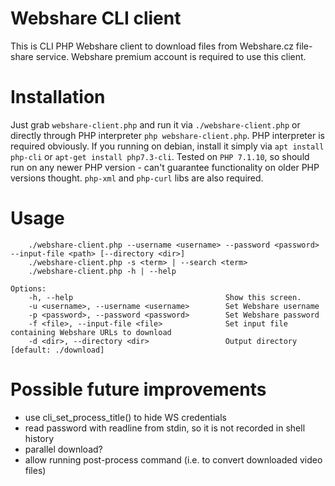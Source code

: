 # Webshare CLI client

This is CLI PHP Webshare client to download files from Webshare.cz file-share service. 
Webshare premium account is required to use this client. 

# Installation
Just grab `webshare-client.php` and run it via `./webshare-client.php` 
or directly through PHP interpreter `php webshare-client.php`. PHP interpreter is required obviously.
If you running on debian, install it simply via `apt install php-cli` or `apt-get install php7.3-cli`. 
Tested on `PHP 7.1.10`, so should run on any newer PHP version - can't guarantee functionality on older PHP versions
thought. `php-xml` and `php-curl` libs are also required.

# Usage
```
    ./webshare-client.php --username <username> --password <password> --input-file <path> [--directory <dir>]
    ./webshare-client.php -s <term> | --search <term>
    ./webshare-client.php -h | --help

Options:
    -h, --help                                  Show this screen.
    -u <username>, --username <username>        Set Webshare username
    -p <password>, --password <password>        Set Webshare password
    -f <file>, --input-file <file>              Set input file containing Webshare URLs to download
    -d <dir>, --directory <dir>                 Output directory [default: ./download]
```
    
    
# Possible future improvements
- use cli_set_process_title() to hide WS credentials
- read password with readline from stdin, so it is not recorded in shell history
- parallel download?
- allow running post-process command (i.e. to convert downloaded video files) 